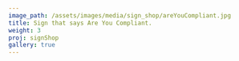 ```yaml
---
image_path: /assets/images/media/sign_shop/areYouCompliant.jpg
title: Sign that says Are You Compliant.
weight: 3
proj: signShop
gallery: true
---
```

